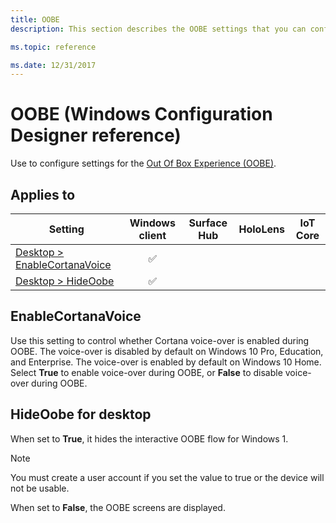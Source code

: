 ```yaml
---
title: OOBE
description: This section describes the OOBE settings that you can configure in provisioning packages for Windows 10 using Windows Configuration Designer.

ms.topic: reference

ms.date: 12/31/2017
---
```


# OOBE (Windows Configuration Designer reference)

Use to configure settings for the [Out Of Box Experience (OOBE)](/windows-hardware/customize/desktop/customize-oobe).

## Applies to

| Setting   | Windows client | Surface Hub | HoloLens | IoT Core |
| --- | :---: | :---: | :---: | :---: |
| [Desktop > EnableCortanaVoice](#enablecortanavoice) | ✅  |  |  |  |
| [Desktop > HideOobe](#hideoobe-for-desktop) | ✅  |  |  |  |

## EnableCortanaVoice

Use this setting to control whether Cortana voice-over is enabled during OOBE. The voice-over is disabled by default on Windows 10 Pro, Education, and Enterprise. The voice-over is enabled by default on Windows 10 Home. Select **True** to enable voice-over during OOBE, or **False** to disable voice-over during OOBE.

## HideOobe for desktop

When set to **True**, it hides the interactive OOBE flow for Windows 1.

> [!NOTE]
> You must create a user account if you set the value to true or the device will not be usable.

When set to **False**, the OOBE screens are displayed.

